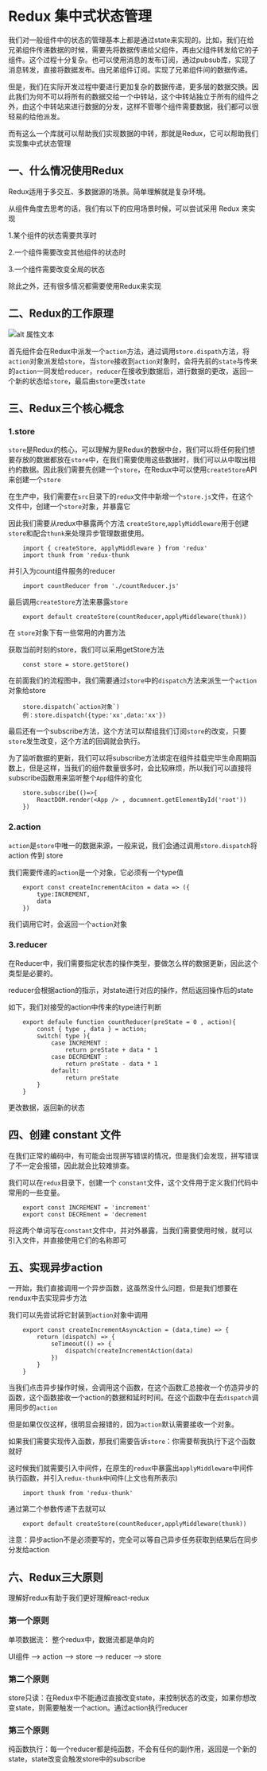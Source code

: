 # Redux 集中式状态管理

我们对一般组件中的状态的管理基本上都是通过state来实现的。比如，我们在给兄弟组件传递数据的时候，需要先将数据传递给父组件，再由父组件转发给它的子组件。这个过程十分复杂。也可以使用消息的发布订阅，通过pubsub库，实现了消息转发，直接将数据发布。由兄弟组件订阅。实现了兄弟组件间的数据传递。

但是，我们在实际开发过程中要进行更加复杂的数据传递，更多层的数据交换。因此我们为何不可以将所有的数据交给一个中转站，这个中转站独立于所有的组件之外，由这个中转站来进行数据的分发，这样不管哪个组件需要数据，我们都可以很轻易的给他派发。

而有这么一个库就可以帮助我们实现数据的中转，那就是Redux，它可以帮助我们实现集中式状态管理

## <p><p>

## 一、什么情况使用Redux
Redux适用于多交互、多数据源的场景。简单理解就是复杂环境。

从组件角度去思考的话，我们有以下的应用场景时候，可以尝试采用 Redux 来实现

1.某个组件的状态需要共享时 

2.一个组件需要改变其他组件的状态时

3.一个组件需要改变全局的状态

除此之外，还有很多情况都需要使用Redux来实现

## 二、Redux的工作原理
![alt 属性文本](./redux原理图.png)

首先组件会在Redux中派发一个`action`方法，通过调用`store.dispath`方法，将`action`对象派发给`store`，当`store`接收到`action`对象时，会将先前的`state`与传来的`action`一同发给`reducer`，`reducer`在接收到数据后，进行数据的更改，返回一个新的状态给`store`，最后由`store`更改`state`

## 三、Redux三个核心概念

### 1.store

`store`是Redux的核心，可以理解为是Redux的数据中台，我们可以将任何我们想要存放的数据都放在`store`中，在我们需要使用这些数据时，我们可以从中取出相约的数据。因此我们需要先创建一个`store`，在Redux中可以使用`createStore`API来创建一个`store`

在生产中，我们需要在`src`目录下的`redux`文件中新增一个`store.js`文件，在这个文件中，创建一个`store`对象，并暴露它

因此我们需要从redux中暴露两个方法 `createStore`,`applyMiddleware`用于创建`store`和配合`thunk`来处理异步管理数据使用。

```
    import { createStore, applyMiddleware } from 'redux'
    import thunk from 'redux-thunk

```
并引入为count组件服务的reducer
```
    import countReducer from './countReducer.js'
```
最后调用`createStore`方法来暴露`store`
```
    export default createStore(countReducer,applyMiddleware(thunk))
``` 

在 `store`对象下有一些常用的内置方法

获取当前时刻的store，我们可以采用getStore方法
```
    const store = store.getStore()
```
在前面我们的流程图中，我们需要通过`store`中的`dispatch`方法来派生一个`action`对象给store
```
    store.dispatch(`action对象`)
    例：store.dispatch({type:'xx',data:'xx'})
```
最后还有一个subscribe方法，这个方法可以帮组我们订阅`store`的改变，只要`store`发生改变，这个方法的回调就会执行。

为了监听数据的更新，我们可以将subscribe方法绑定在组件挂载完毕生命周期函数上，但是这样，当我们的组件数量很多时，会比较麻烦，所以我们可以直接将subscribe函数用来监听整个`App`组件的变化
```
    store.subscribe(()=>{
        ReactDOM.render(<App /> , documnent.getElementById('root'))
    })
```

### 2.action
`action`是`store`中唯一的数据来源，一般来说，我们会通过调用`store.dispatch`将 action 传到 store

我们需要传递的`action`是一个对象，它必须有一个type值
```
    export const createIncrementAciton = data => ({
        type:INCREMENT,
        data
    })
```
我们调用它时，会返回一个`action`对象

### 3.reducer

在Reducer中，我们需要指定状态的操作类型，要做怎么样的数据更新，因此这个类型是必要的。

reducer会根据action的指示，对state进行对应的操作，然后返回操作后的state

如下，我们对接受的action中传来的type进行判断
```
    export defaule function countReducer(preState = 0 , action){
        const { type , data } = action;
        switch( type ){
            case INCREMENT :
                return preState + data * 1
            case DECREMENT :
                return preState - data * 1
            default:
                return preState
        }
    }
```
更改数据，返回新的状态

## 四、创建 constant 文件

在我们正常的编码中，有可能会出现拼写错误的情况，但是我们会发现，拼写错误了不一定会报错，因此就会比较难排查。

我们可以在`redux`目录下，创建一个 `constant`文件，这个文件用于定义我们代码中常用的一些变量。

```
    export const INCREMENT = 'increment'
    export const DECREment = 'decrement
```
将这两个单词写在`constant`文件中，并对外暴露，当我们需要使用时候，就可以引入文件，并直接使用它们的名称即可

## 五、实现异步action

一开始，我们直接调用一个异步函数，这虽然没什么问题，但是我们想要在rendux中去实现异步方法

我们可以先尝试将它封装到`action`对象中调用

```
    export const createIncrementAsyncAction = (data,time) => {
        return (dispatch) => {
            seTimeout(() => {
                dispatch(createIncrementAction(data)
            })
        }
    }
```

当我们点击异步操作时候，会调用这个函数，在这个函数汇总接收一个仿造异步的函数，这个函数接收一个action的数据和延时时间。在这个函数中在去`dispatch`调用同步的`action`

但是如果仅仅这样，很明显会报错的，因为`action`默认需要接收一个对象。

如果我们需要实现传入函数，那我们需要告诉`store`：你需要帮我执行下这个函数就好

这时候我们就需要引入中间件，在原生的`redux`中暴露出`applyMiddleware`中间件执行函数，并引入`redux-thunk`中间件(上文也有所表示)

```
    import thunk from 'redux-thunk'
```

通过第二个参数传递下去就可以

```
    export default createStore(countReducer,applyMiddleware(thunk))
```

注意：异步action不是必须要写的，完全可以等自己异步任务获取到结果后在同步分发给action

## 六、Redux三大原则

理解好redux有助于我们更好理解react-redux

### 第一个原则
单项数据流： 整个redux中，数据流都是单向的

UI组件 --> action --> store --> reducer --> store

### 第二个原则

store只读：在Redux中不能通过直接改变state，来控制状态的改变，如果你想改变state，则需要触发一个action。通过action执行reducer

### 第三个原则

纯函数执行：每一个reducer都是纯函数，不会有任何的副作用，返回是一个新的state，state改变会触发store中的subscribe


